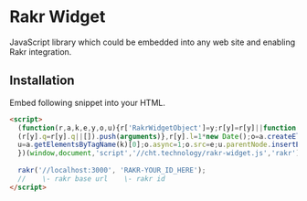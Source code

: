 # Rakr Widget
JavaScript library which could be embedded into any web site and enabling Rakr integration.

## Installation

Embed following snippet into your HTML.
```html
<script>
  (function(r,a,k,e,y,o,u){r['RakrWidgetObject']=y;r[y]=r[y]||function(){
  (r[y].q=r[y].q||[]).push(arguments)},r[y].l=1*new Date();o=a.createElement(k),
  u=a.getElementsByTagName(k)[0];o.async=1;o.src=e;u.parentNode.insertBefore(o,u)
  })(window,document,'script','//cht.technology/rakr-widget.js','rakr');
  
  rakr('//localhost:3000', 'RAKR-YOUR_ID_HERE');
  //    \- rakr base url    \- rakr id 
</script>
```
